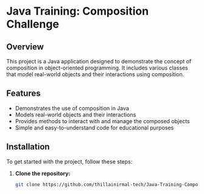 # Java Training: Composition Challenge

## Overview
This project is a Java application designed to demonstrate the concept of composition in object-oriented programming. It includes various classes that model real-world objects and their interactions using composition.

## Features
- Demonstrates the use of composition in Java
- Models real-world objects and their interactions
- Provides methods to interact with and manage the composed objects
- Simple and easy-to-understand code for educational purposes

## Installation
To get started with the project, follow these steps:

1. **Clone the repository:**
   ```sh
   git clone https://github.com/thillainirmal-tech/Java-Training-CompositionChallenge.git
